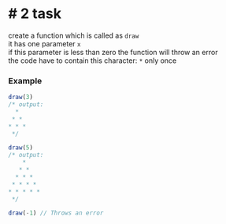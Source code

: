 # # 2 task

create a function which is called as `draw` \
it has one parameter `x` \
if this parameter is less than zero the function will throw an error \
the code have to contain this character: `*` only once

### Example

```ts
draw(3)
/* output:
  *
 * *
* * *
 */
```

```ts
draw(5)
/* output:
    *
   * *
  * * *
 * * * *
* * * * *
 */
```

```ts
draw(-1) // Throws an error
```
